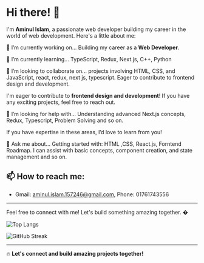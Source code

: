 # Hi there! 👋

I'm **Aminul Islam**, a passionate web developer building my career in the world of web development. Here's a little about me:

🔭 I’m currently working on... Building my career as a **Web Developer**.

🌱 I’m currently learning... TypeScript, Redux, Next.js, C++, Python

👯 I’m looking to collaborate on... projects involving HTML, CSS, and JavaScript, react, redux, next js, typescript. Eager to contribute to frontend design and development.

I'm eager to contribute to **frontend design and development**! If you have any exciting projects, feel free to reach out.

🤔 I’m looking for help with... Understanding advanced Next.js concepts, Redux, Typescript, Problem Solving and so on.

If you have expertise in these areas, I’d love to learn from you!

💬 Ask me about... Getting started with: HTML ,CSS, React.js,  Forntend Roadmap. I can assist with basic concepts, component creation, and state management and so on.

## 📫 How to reach me:
- Gmail: [aminul.islam.157246@gmail.com](mailto:aminul.islam.157246@gmail.com), Phone: 01761743556

---

Feel free to connect with me! Let's build something amazing together. �

![Top Langs](https://github-readme-stats.vercel.app/api/top-langs/?username=aminul157246&layout=compact&theme=radical)

![GitHub Streak](https://github-readme-streak-stats.herokuapp.com/?user=aminul157246&theme=radical)

---

🔥 **Let's connect and build amazing projects together!**  
